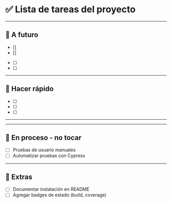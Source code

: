 # ✅ Lista de tareas del proyecto
---

## 🚀 A futuro
- [] 
- [] 
- [ ] 
- [ ] 

---

## 🧠 Hacer rápido
- [ ] 
- [ ] 
- [ ] 

---

---

## 🧪 En proceso - no tocar
- [ ] Pruebas de usuario manuales
- [ ] Automatizar pruebas con Cypress

---

## 📝 Extras
- [ ] Documentar instalación en README
- [ ] Agregar badges de estado (build, coverage)
